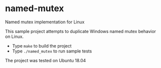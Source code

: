 # named-mutex
Named mutex implementation for Linux

This sample project attempts to duplicate Windows named mutex behavior on Linux.

* Type `make` to build the project
* Type `./named_mutex` to run sample tests

The project was tested on Ubuntu 18.04
